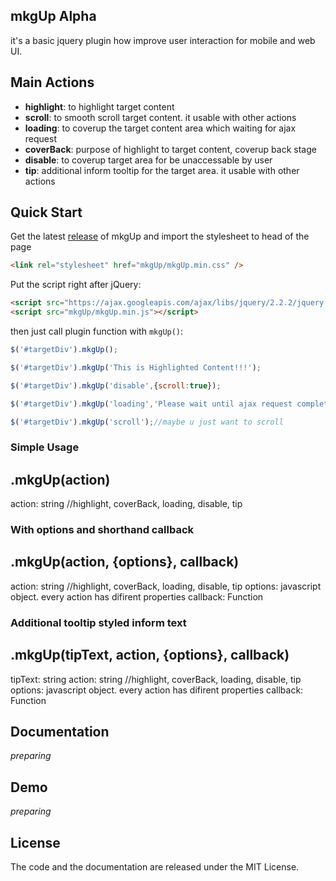 ## mkgUp Alpha
it's a basic jquery plugin how improve user interaction for mobile and web UI.

## Main Actions
- **highlight**: to highlight target content
- **scroll**: to smooth scroll target content. it usable with other actions
- **loading**: to coverup the target content area which waiting for ajax request
- **coverBack**: purpose of highlight to target content, coverup back stage
- **disable**: to coverup target area for be unaccessable by user
- **tip**: additional inform tooltip for the target area. it usable with other actions

## Quick Start
Get the latest [release]() of mkgUp  and import the stylesheet to head of the page

```html
<link rel="stylesheet" href="mkgUp/mkgUp.min.css" />
```

Put the script right after jQuery:
```html
<script src="https://ajax.googleapis.com/ajax/libs/jquery/2.2.2/jquery.min.js"></script>
<script src="mkgUp/mkgUp.min.js"></script>
```

then just call plugin function with `mkgUp()`:
```js
$('#targetDiv').mkgUp();

$('#targetDiv').mkgUp('This is Highlighted Content!!!');

$('#targetDiv').mkgUp('disable',{scroll:true});

$('#targetDiv').mkgUp('loading','Please wait until ajax request complete...',{color:'#006FA0'},function(){ alert('loading mask complete') });

$('#targetDiv').mkgUp('scroll');//maybe u just want to scroll
```

### Simple Usage
__.mkgUp(action)__
-----
action: string //highlight, coverBack, loading, disable, tip

### With options and shorthand callback
__.mkgUp(action, {options}, callback)__
-----
action: string //highlight, coverBack, loading, disable, tip
options: javascript object. every action has difirent properties
callback: Function
 
### Additional tooltip styled inform text
__.mkgUp(tipText, action, {options}, callback)__
-----
tipText: string
action: string //highlight, coverBack, loading, disable, tip
options: javascript object. every action has difirent properties
callback: Function

## Documentation
_preparing_

## Demo
_preparing_

## License
The code and the documentation are released under the MIT License.